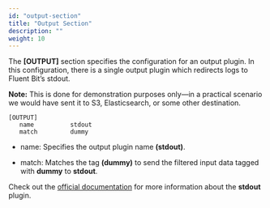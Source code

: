 ```yaml
---
id: "output-section"
title: "Output Section"
description: ""
weight: 10
---
```


The **[OUTPUT]** section specifies the configuration for an output plugin. In this configuration, there is a single output plugin which redirects logs to Fluent Bit’s stdout.

**Note:** This is done for demonstration purposes only—in a practical scenario we would have sent it to S3, Elasticsearch, or some other destination.

```
[OUTPUT]
   name          stdout
   match         dummy
```

- name: Specifies the output plugin name **(stdout)**.

- match: Matches the tag **(dummy)** to send the filtered input data tagged with **dummy** to **stdout**.

Check out the [official documentation](https://docs.fluentbit.io/manual/pipeline/outputs/standard-output) for more information about the **stdout** plugin.